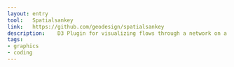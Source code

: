 ```yaml
---
layout: entry
tool:	Spatialsankey
link:	https://github.com/geodesign/spatialsankey
description:	D3 Plugin for visualizing flows through a network on a leaflet map
tags:
- graphics
- coding
---
```

